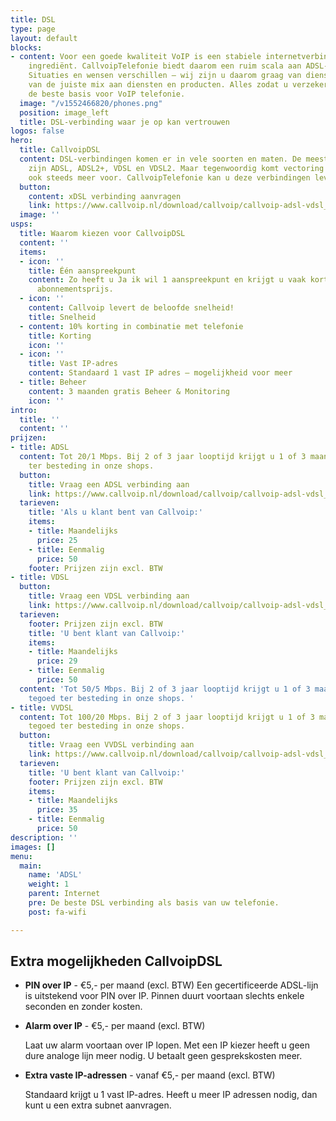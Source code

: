 ```yaml
---
title: DSL
type: page
layout: default
blocks:
- content: Voor een goede kwaliteit VoIP is een stabiele internetverbinding een noodzakelijk
    ingrediënt. CallvoipTelefonie biedt daarom een ruim scala aan ADSL- en VDSL-verbindingen.
    Situaties en wensen verschillen – wij zijn u daarom graag van dienst bij het vinden
    van de juiste mix aan diensten en producten. Alles zodat u verzekerd bent van
    de beste basis voor VoIP telefonie.
  image: "/v1552466820/phones.png"
  position: image_left
  title: DSL-verbinding waar je op kan vertrouwen
logos: false
hero:
  title: CallvoipDSL
  content: DSL-verbindingen komen er in vele soorten en maten. De meestvoorkomende
    zijn ADSL, ADSL2+, VDSL en VDSL2. Maar tegenwoordig komt vectoring en bonding
    ook steeds meer voor. CallvoipTelefonie kan u deze verbindingen leveren.
  button:
    content: xDSL verbinding aanvragen
    link: https://www.callvoip.nl/download/callvoip/callvoip-adsl-vdsl_aanvraagformulier.pdf
  image: ''
usps:
  title: Waarom kiezen voor CallvoipDSL
  content: ''
  items:
  - icon: ''
    title: Één aanspreekpunt
    content: Zo heeft u Ja ik wil 1 aanspreekpunt en krijgt u vaak korting op de maandelijkse
      abonnementsprijs.
  - icon: ''
    content: Callvoip levert de beloofde snelheid!
    title: Snelheid
  - content: 10% korting in combinatie met telefonie
    title: Korting
    icon: ''
  - icon: ''
    title: Vast IP-adres
    content: Standaard 1 vast IP adres – mogelijkheid voor meer
  - title: Beheer
    content: 3 maanden gratis Beheer & Monitoring
    icon: ''
intro:
  title: ''
  content: ''
prijzen:
- title: ADSL
  content: Tot 20/1 Mbps. Bij 2 of 3 jaar looptijd krijgt u 1 of 3 maandbedragen tegoed
    ter besteding in onze shops.
  button:
    title: Vraag een ADSL verbinding aan
    link: https://www.callvoip.nl/download/callvoip/callvoip-adsl-vdsl_aanvraagformulier.pdf
  tarieven:
    title: 'Als u klant bent van Callvoip:'
    items:
    - title: Maandelijks
      price: 25
    - title: Eenmalig
      price: 50
    footer: Prijzen zijn excl. BTW
- title: VDSL
  button:
    title: Vraag een VDSL verbinding aan
    link: https://www.callvoip.nl/download/callvoip/callvoip-adsl-vdsl_aanvraagformulier.pdf
  tarieven:
    footer: Prijzen zijn excl. BTW
    title: 'U bent klant van Callvoip:'
    items:
    - title: Maandelijks
      price: 29
    - title: Eenmalig
      price: 50
  content: 'Tot 50/5 Mbps. Bij 2 of 3 jaar looptijd krijgt u 1 of 3 maandbedragen
    tegoed ter besteding in onze shops. '
- title: VVDSL
  content: Tot 100/20 Mbps. Bij 2 of 3 jaar looptijd krijgt u 1 of 3 maandbedragen
    tegoed ter besteding in onze shops.
  button:
    title: Vraag een VVDSL verbinding aan
    link: https://www.callvoip.nl/download/callvoip/callvoip-adsl-vdsl_aanvraagformulier.pdf
  tarieven:
    title: 'U bent klant van Callvoip:'
    footer: Prijzen zijn excl. BTW
    items:
    - title: Maandelijks
      price: 35
    - title: Eenmalig
      price: 50
description: ''
images: []
menu:
  main:
    name: 'ADSL'
    weight: 1
    parent: Internet
    pre: De beste DSL verbinding als basis van uw telefonie.
    post: fa-wifi

---
```


## Extra mogelijkheden CallvoipDSL

* <b>PIN over IP</b> - €5,- per maand (excl. BTW)
  Een gecertificeerde ADSL-lijn is uitstekend voor PIN over IP. Pinnen duurt voortaan slechts enkele seconden en zonder kosten.
* <b>Alarm over IP</b> - €5,- per maand (excl. BTW)

  Laat uw alarm voortaan over IP lopen. Met een IP kiezer heeft u geen dure analoge lijn meer nodig. U betaalt geen gesprekskosten meer.
* <b>Extra vaste IP-adressen</b> - vanaf €5,- per maand (excl. BTW)

  Standaard krijgt u 1 vast IP-adres. Heeft u meer IP adressen nodig, dan kunt u een extra subnet aanvragen.